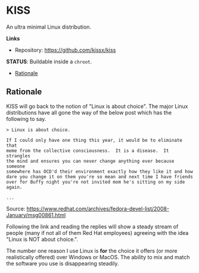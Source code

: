 # KISS

An ultra minimal Linux distribution.

**Links**

- Repository: <https://github.com/kissx/kiss>


**STATUS**: Buildable inside a `chroot`.


<!-- vim-markdown-toc GFM -->

* [Rationale](#rationale)

<!-- vim-markdown-toc -->

## Rationale

KISS will go back to the notion of "Linux is about choice". The major Linux distributions have all gone the way of the below post which has the following to say.

```
> Linux is about choice.

If I could only have one thing this year, it would be to eliminate that
meme from the collective consciousness.  It is a disease.  It strangles
the mind and ensures you can never change anything ever because someone
somewhere has OCD'd their environment exactly how they like it and how
dare you change it on them you're so mean and next time I have friends
over for Buffy night you're not invited mom he's sitting on my side
again.

...
```

Source: <https://www.redhat.com/archives/fedora-devel-list/2008-January/msg00861.html>

Following the link and reading the replies will show a steady stream of people (many if not all of them Red Hat employees) agreeing with the idea "Linux is NOT about choice.".

The number one reason I use Linux is **for** the choice it offers (or more realistically offered) over Windows or MacOS. The ability to mix and match the software you use is disappearing steadily.

